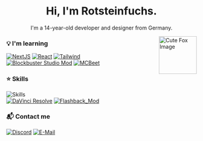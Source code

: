 <h1 align="center">Hi, I'm Rotsteinfuchs.</h1>
<p align="center">I'm a 14-year-old developer and designer from Germany.</p>

<img src="https://minecraft.wiki/images/Fox_Faceplant.gif" alt="Cute Fox Image" width="100" height="100" align="right" />

### 💡 I'm learning
[![NextJS](https://img.shields.io/badge/Next.JS-black?style=for-the-badge&logo=nextdotjs&logoColor=white)](https://www.nextjs.org/)
[![React](https://img.shields.io/badge/React-61DAFB?style=for-the-badge&logo=react&logoColor=black)](https://react.dev/)
[![Tailwind](https://img.shields.io/badge/Tailwind-06B6D4?style=for-the-badge&logo=tailwindcss&logoColor=white)](https://tailwindcss.com/)  
[![Blockbuster Studio Mod](https://img.shields.io/badge/Blockbuster_Studio_Mod-black?style=for-the-badge)](https://modrinth.com/mod/bbs-mod)
[![MCBeet](https://img.shields.io/badge/MCBeet-B70C38?style=for-the-badge)](https://github.com/mcbeet)

### ⭐️ Skills
![Skills](https://skillicons.dev/icons?i=linux,windows,bash,css,js,html,php,py,java,arduino,codepen,git,github,vscode,md,figma,svg&perline=10&theme=dark)  
[![DaVinci Resolve](https://img.shields.io/badge/DaVinci_Resolve-233A51?style=for-the-badge&logo=davinciresolve&logoColor=white)](https://www.blackmagicdesign.com/products/davinciresolve)
[![Flashback_Mod](https://img.shields.io/badge/Flashback_Mod-FAFAFA?style=for-the-badge)](https://modrinth.com/mod/flashback)

### 📬 Contact me
[![Discord](https://img.shields.io/badge/Discord:-@Rotsteinfuchs-5865F2?style=for-the-badge&logo=discord&logoColor=white)](https://discord.com/users/1100754798292258828)
[![E-Mail](https://img.shields.io/badge/E--Mail:-rotsteinfuchs@gmail.com-F2A60C?style=for-the-badge&logo=gmail&logoColor=white)](https://discord.com/users/1100754798292258828)
